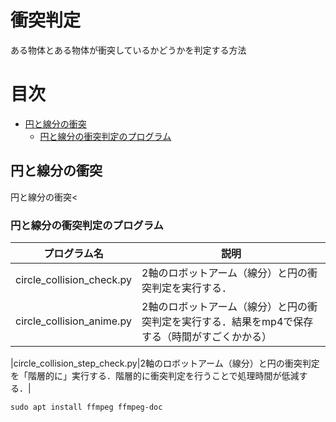 # 衝突判定
ある物体とある物体が衝突しているかどうかを判定する方法

# 目次
* [円と線分の衝突](#circle_line)
    * [円と線分の衝突判定のプログラム](#circle_line_pro)
    
<a id="circle_line"></a> 
## 円と線分の衝突
円と線分の衝突<

<a id="circle_line_pro"></a> 
### 円と線分の衝突判定のプログラム
| プログラム名 | 説明 |
| ---- | ---- |
|circle_collision_check.py|2軸のロボットアーム（線分）と円の衝突判定を実行する．|
|circle_collision_anime.py|2軸のロボットアーム（線分）と円の衝突判定を実行する．結果をmp4で保存する（時間がすごくかかる）|

|circle_collision_step_check.py|2軸のロボットアーム（線分）と円の衝突判定を「階層的に」実行する．階層的に衝突判定を行うことで処理時間が低減する．|
  
```
sudo apt install ffmpeg ffmpeg-doc
```
</details>

[](ここまで運動学・逆運動学-------------------------------------------------------------------------------------)
